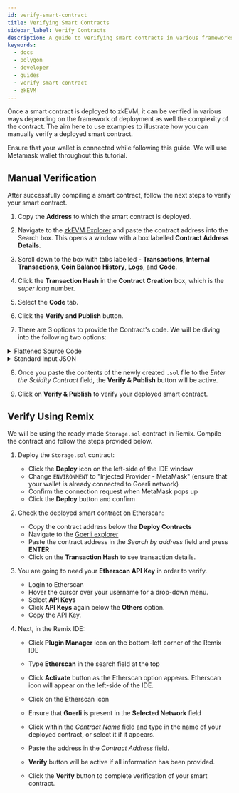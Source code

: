 ```yaml
---
id: verify-smart-contract
title: Verifying Smart Contracts
sidebar_label: Verify Contracts
description: A guide to verifying smart contracts in various frameworks on Polygon zkEVM network.
keywords:
  - docs
  - polygon
  - developer
  - guides
  - verify smart contract
  - zkEVM
---
```


Once a smart contract is deployed to zkEVM, it can be verified in various ways depending on the framework of deployment as well the complexity of the contract. The aim here to use examples to illustrate how you can manually verify a deployed smart contract. 

Ensure that your wallet is connected while following this guide. We will use Metamask wallet throughout this tutorial.

## Manual Verification

After successfully compiling a smart contract, follow the next steps to verify your smart contract.

1. Copy the **Address** to which the smart contract is deployed. 

2. Navigate to the [zkEVM Explorer](https://testnet-zkevm.polygonscan.com) and paste the contract address into the Search box. This opens a window with a box labelled **Contract Address Details**.

3. Scroll down to the box with tabs labelled - **Transactions**, **Internal Transactions**, **Coin Balance History**, **Logs**, and **Code**.

4. Click the **Transaction Hash** in the **Contract Creation** box, which is the _super long_ number.

5. Select the **Code** tab.

6. Click the **Verify and Publish** button.

7. There are 3 options to provide the Contract's code. We will be diving into the following two options:

<details>
<summary>Flattened Source Code</summary>

Click **Next** after selecting the **via Flattened Source Code** option. Various frameworks have specific ways to flatten the source code. Our examples are **Remix** and **Foundry**.

#### Using Remix

In order to flatten the contract code with Remix, one needs to only right-click on the contract name and select **Flatten** option from the drop-down menu that appears. See the below figure for reference.

![Selecting the flatten code option](figures/flatten-code-remix.png)

After selecting **Flatten**, a new `.sol` file with the suffix `_flatten.sol` is automatically created. Copy the contents of the new `<Original-Name>_flatten.sol` file and paste into the `Enter the Solidity Contract` field in the explorer.

#### Using Foundry

In order to flatten the code using Foundry, the following command can be used: 

```bash
forge flatten src/<Contract-Name> -o <Any-Name-For-Flattened-Code>.sol
```

With this command, the flattened code gets saved in the `<Any-Name-For-Flattened-Code>.sol` file. Copy the contents of the new `<Any-Name-For-Flattened-Code>.sol` file and paste into the `Enter the Solodity Contract` field in the [explorer](https://testnet-zkevm.polygonscan.com).
</details>

<details>
<summary>Standard Input JSON</summary>

Click **Next** after selecting the **via Standard Input JSON** option.

1. In order to update the **Compiler** based on your contract's compiler version, 

    - Click the &#8595; for a list of compiler versions. 

    - Select the corresponding version. For example, select `v0.8.9+commit.e5eed63a` if your code has `pragma solidity ^0.8.9;`.

2. Paste the **Standard Input JSON** file into the *Drop the standard input JSON file or Click here* field. You can find it in your local project folder.

    - The **Standard Input JSON** file is the `{"superlongnumberfile"}.json` in the `build-info` subfolder. Path example: `fullstack-zkevm/src/build-info/{"superlongnumberfile"}.json` 

    - Save this file to parse it with [Prettier](https://prettier.io/)

    - Find the input JSON object. It will look [something like this](https://docs.soliditylang.org/en/latest/using-the-compiler.html#input-description) &rarr; `"input": {}`

    - Copy the **input** object value into a new file

    - **Name and save** this file locally in the **root folder**. Check this [example file](https://github.com/oceans404/zkevm-hardhat-demo/blob/main/example-standard-input.json) for reference

    - Drag and drop the **Standard Input JSON** file into *Drop the standard input JSON file or Click here* field. Once pasted, the **Verify & Publish** button becomes active.

3. Since you have provided an input, set *Try to fetch constructor arguments automatically* to **No**.

4. To add your ABI-encoded constructor arguments: 

    - Open the [Online ABI Encoder](https://abi.hashex.org/)  
    - Choose the `Auto-parse` tab.
    - Copy the ABI-encoded output.
    - Paste it into `ABI-encoded Constructor Arguments` if required by the contract.

</details>

8. Once you paste the contents of the newly created `.sol` file to the *Enter the Solidity Contract* field, the **Verify & Publish** button will be active.

9. Click on **Verify & Publish** to verify your deployed smart contract.

## Verify Using Remix

We will be using the ready-made `Storage.sol` contract in Remix. Compile the contract and follow the steps provided below. 

1. Deploy the `Storage.sol` contract:

    - Click the **Deploy** icon on the left-side of the IDE window
    - Change `ENVIRONMENT` to "Injected Provider - MetaMask" (ensure that your wallet is already connected to Goerli network)
    - Confirm the connection request when MetaMask pops up
    - Click the **Deploy** button and confirm

2. Check the deployed smart contract on Etherscan:

    - Copy the contract address below the **Deploy Contracts**
    - Navigate to the [Goerli explorer](https://goerli.etherscan.io) 
    - Paste the contract address in the *Search by address* field and press **ENTER**
    - Click on the **Transaction Hash** to see transaction details.

3. You are going to need your **Etherscan API Key** in order to verify.

    - Login to Etherscan
    - Hover the cursor over your username for a drop-down menu.
    - Select **API Keys** 
    - Click **API Keys** again below the **Others** option.
    - Copy the API Key. 

4. Next, in the Remix IDE:

    - Click **Plugin Manager** icon on the bottom-left corner of the Remix IDE

    - Type **Etherscan** in the search field at the top

    - Click **Activate** button as the Etherscan option appears. Etherscan icon will appear on the left-side of the IDE.

    - Click on the Etherscan icon

    - Ensure that **Goerli** is present in the **Selected Network** field

    - Click within the *Contract Name* field and type in the name of your deployed contract, or select it if it appears.

    - Paste the address in the *Contract Address* field.

    - **Verify** button will be active if all information has been provided.

    - Click the **Verify** button to complete verification of your smart contract.
